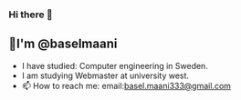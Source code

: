 ### Hi there 👋
## 🤗I'm @baselmaani
- I have studied: Computer engineering in Sweden.
- I am studying Webmaster at university west.
- 📫 How to reach me:
  email:basel.maani333@gmail.com
  

